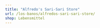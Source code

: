 ```yaml
---
title: "Alfredo's Sari-Sari Store"
url: /los-banos/alfredos-sari-sari-store/
shop: Lebensmittel
---
```


